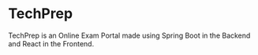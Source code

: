 # TechPrep

TechPrep is an Online Exam Portal made using Spring Boot in the Backend and React in the Frontend. 
